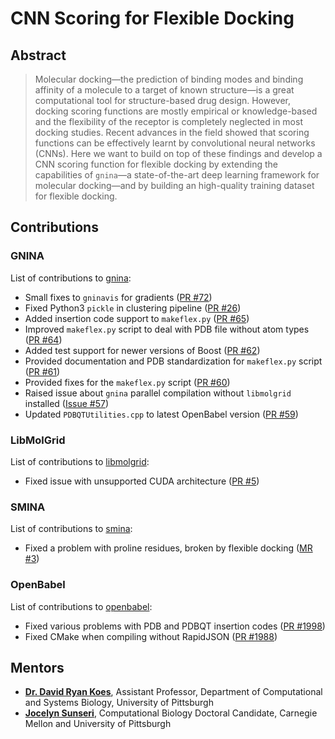 # CNN Scoring for Flexible Docking

## Abstract

> Molecular docking—the prediction of binding modes and binding affinity of a molecule to a target of known structure—is a great computational tool for structure-based drug design. However, docking scoring functions are mostly empirical or knowledge-based and the flexibility of the receptor is completely neglected in most docking studies. Recent advances in the field showed that scoring functions can be effectively learnt by convolutional neural networks (CNNs). Here we want to build on top of these findings and develop a CNN scoring function for flexible docking by extending the capabilities of `gnina`—a state-of-the-art deep learning framework for molecular docking—and by building an high-quality training dataset for flexible docking.

## Contributions

### GNINA

List of contributions to [gnina](https://github.com/gnina/gnina):

* Small fixes to `gninavis` for gradients ([PR #72](https://github.com/gnina/gnina/pull/72))
* Fixed Python3 `pickle` in clustering pipeline ([PR #26](https://github.com/gnina/scripts/pull/26)) 
* Added insertion code support to `makeflex.py` ([PR #65](https://github.com/gnina/gnina/pull/65))
* Improved `makeflex.py` script to deal with PDB file without atom types ([PR #64](https://github.com/gnina/gnina/pull/64))
* Added test support for newer versions of Boost ([PR #62](https://github.com/gnina/gnina/pull/62))
* Provided documentation and PDB standardization for `makeflex.py` script ([PR #61](https://github.com/gnina/gnina/pull/61))
* Provided fixes for the `makeflex.py` script ([PR #60](https://github.com/gnina/gnina/pull/60))
* Raised issue about `gnina` parallel compilation without `libmolgrid` installed ([Issue #57](https://github.com/gnina/gnina/issues/57))
* Updated `PDBQTUtilities.cpp` to latest OpenBabel version ([PR #59](https://github.com/gnina/gnina/pull/59))

### LibMolGrid

List of contributions to [libmolgrid](https://github.com/gnina/gnina):

* Fixed issue with unsupported CUDA architecture ([PR #5](https://github.com/gnina/libmolgrid/pull/5))

### SMINA

List of contributions to [smina]():

* Fixed a problem with proline residues, broken by flexible docking ([MR #3](https://sourceforge.net/p/smina/code/merge-requests/3/))

### OpenBabel

List of contributions to [openbabel](https://github.com/openbabel/openbabel):

* Fixed various problems with PDB and PDBQT insertion codes ([PR #1998](https://github.com/openbabel/openbabel/pull/1998))
* Fixed CMake when compiling without RapidJSON ([PR #1988](https://github.com/openbabel/openbabel/pull/1988))


## Mentors

* [**Dr. David Ryan Koes**](http://bits.csb.pitt.edu/), Assistant Professor, Department of Computational and Systems Biology, University of Pittsburgh
* [**Jocelyn Sunseri**](http://pitt.edu/~jss97/), Computational Biology Doctoral Candidate, Carnegie Mellon and University of Pittsburgh